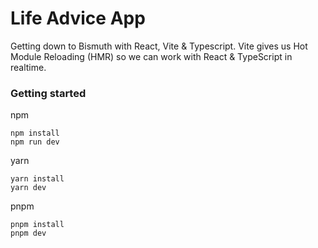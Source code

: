 # Life Advice App
Getting down to Bismuth with React, Vite & Typescript. Vite gives us Hot Module Reloading (HMR) so we can work with React & TypeScript in realtime. 

### Getting started
npm
```
npm install
npm run dev
```
yarn
```
yarn install
yarn dev
```
pnpm
```
pnpm install
pnpm dev
```
